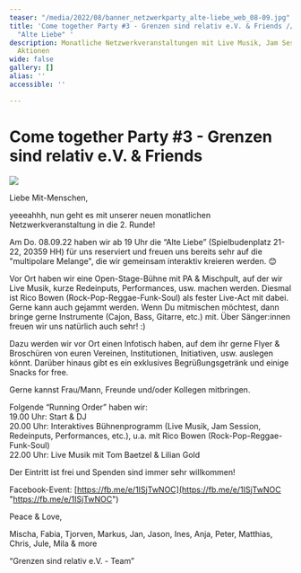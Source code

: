 ```yaml
---
teaser: "/media/2022/08/banner_netzwerkparty_alte-liebe_web_08-09.jpg"
title: 'Come together Party #3 - Grenzen sind relativ e.V. & Friends // Do. 08.09.22
  "Alte Liebe" '
description: Monatliche Netzwerkveranstaltungen mit Live Musik, Jam Session und interaktiven
  Aktionen
wide: false
gallery: []
alias: ''
accessible: ''

---
```

# **Come together Party #3 - Grenzen sind relativ e.V. & Friends**

![](/media/2022/08/banner_netzwerkparty_alte-liebe_web_08-09.jpg)

Liebe Mit-Menschen,

yeeeahhh, nun geht es mit unserer neuen monatlichen Netzwerkveranstaltung in die 2. Runde!

Am Do. 08.09.22 haben wir ab 19 Uhr die “Alte Liebe” (Spielbudenplatz 21-22, 20359 HH) für uns reserviert und freuen uns bereits sehr auf die "multipolare Melange", die wir gemeinsam interaktiv kreieren werden. 😊

Vor Ort haben wir eine Open-Stage-Bühne mit PA & Mischpult, auf der wir Live Musik, kurze Redeinputs, Performances, usw. machen werden. Diesmal ist Rico Bowen (Rock-Pop-Reggae-Funk-Soul) als fester Live-Act mit dabei. Gerne kann auch gejammt werden. Wenn Du mitmischen möchtest, dann bringe gerne Instrumente (Cajon, Bass, Gitarre, etc.) mit. Über Sänger:innen freuen wir uns natürlich auch sehr! :)

Dazu werden wir vor Ort einen Infotisch haben, auf dem ihr gerne Flyer & Broschüren von euren Vereinen, Institutionen, Initiativen, usw. auslegen könnt. Darüber hinaus gibt es ein exklusives Begrüßungsgetränk und einige Snacks for free.

Gerne kannst Frau/Mann, Freunde und/oder Kollegen mitbringen.

Folgende “Running Order” haben wir:  
19\.00 Uhr: Start & DJ  
20\.00 Uhr: Interaktives Bühnenprogramm (Live Musik, Jam Session, Redeinputs, Performances, etc.), u.a. mit Rico Bowen (Rock-Pop-Reggae-Funk-Soul)  
22\.00 Uhr: Live Musik mit Tom Baetzel & Lilian Gold

Der Eintritt ist frei und Spenden sind immer sehr willkommen!

Facebook-Event: [https://fb.me/e/1ISjTwNOC](https://fb.me/e/1ISjTwNOC  "https://fb.me/e/1ISjTwNOC")

Peace & Love,

Mischa, Fabia, Tjorven, Markus, Jan, Jason, Ines, Anja, Peter, Matthias, Chris, Jule, Mila & more

“Grenzen sind relativ e.V. - Team”